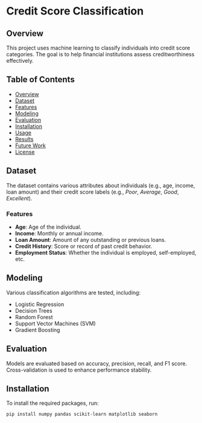 # Credit Score Classification

## Overview
This project uses machine learning to classify individuals into credit score categories. The goal is to help financial institutions assess creditworthiness effectively.

## Table of Contents
- [Overview](#overview)
- [Dataset](#dataset)
- [Features](#features)
- [Modeling](#modeling)
- [Evaluation](#evaluation)
- [Installation](#installation)
- [Usage](#usage)
- [Results](#results)
- [Future Work](#future-work)
- [License](#license)

## Dataset
The dataset contains various attributes about individuals (e.g., age, income, loan amount) and their credit score labels (e.g., *Poor*, *Average*, *Good*, *Excellent*).

### Features
- **Age**: Age of the individual.
- **Income**: Monthly or annual income.
- **Loan Amount**: Amount of any outstanding or previous loans.
- **Credit History**: Score or record of past credit behavior.
- **Employment Status**: Whether the individual is employed, self-employed, etc.

## Modeling
Various classification algorithms are tested, including:
- Logistic Regression
- Decision Trees
- Random Forest
- Support Vector Machines (SVM)
- Gradient Boosting

## Evaluation
Models are evaluated based on accuracy, precision, recall, and F1 score. Cross-validation is used to enhance performance stability.

## Installation
To install the required packages, run:
```bash
pip install numpy pandas scikit-learn matplotlib seaborn
